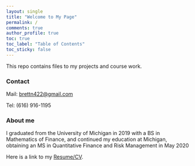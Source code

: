 ```yaml
---
layout: single
title: "Welcome to My Page"
permalink: /
comments: true
author_profile: true
toc: true
toc_label: "Table of Contents"
toc_sticky: false
---
```


This repo contains files to my projects and course work. 

### Contact

Mail: brettn422@gmail.com

Tel: (616) 916-1195

### About me
I graduated from the University of Michigan in 2019 with a BS in Mathematics of Finance, and continued my education at Michigan, obtaining an MS in Quantitative Finance and Risk Management in May 2020

Here is a link to my [Resume/CV](https://www.google.com).

